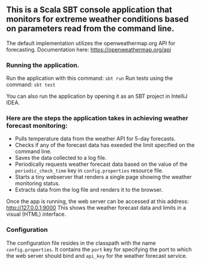 ## This is a Scala SBT console application that monitors for extreme weather conditions based on parameters read from the command line.

The default implementation utilizes the openweathermap.org API for forecasting. Documentation here: https://openweathermap.org/api

### Running the application.

Run the application with this command: `sbt run`
Run tests using the command: `sbt test`

You can also run the application by opening it as an SBT project in IntelliJ IDEA.

### Here are the steps the application takes in achieving weather forecast monitoring:

- Pulls temperature data from the weather API for 5-day forecasts.
- Checks if any of the forecast data has exeeded the limit specified on the command line.
- Saves the data collected to a log file.
- Periodically requests weather forecast data based on the value of the `periodic_check_time` key in `config.properties` resource file.
- Starts a tiny webserver that renders a single page showing the weather monitoring status.
- Extracts data from the log file and renders it to the browser.

Once the app is running, the web server can be accessed at this address: http://127.0.0.1:9000
This shows the weather forecast data and limits in a visual (HTML) interface.

### Configuration

The configuration file resides in the classpath with the name `config.properties`.
It contains the `port` key for specifying the port to which the web server should bind and `api_key` for the weather forecast service.
